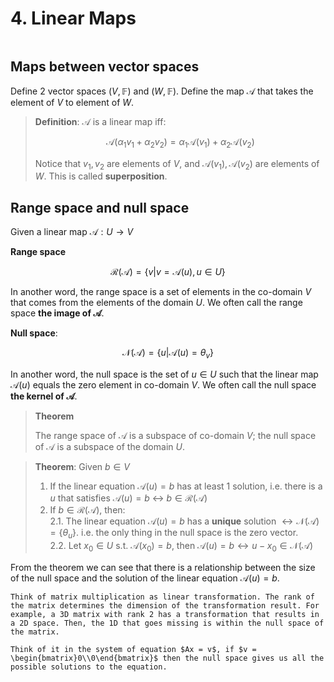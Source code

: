 # 4. Linear Maps
```{contents}
```
## Maps between vector spaces
Define 2 vector spaces $(V, \mathbb{F})$ and $(W, \mathbb{F})$. Define the map $\mathcal{A}$ that takes the element of $V$ to element of $W$.

> **Definition**: $\mathcal{A}$ is a linear map iff:
> 
>    $$\mathcal{A}(\alpha_1 v_1 + \alpha_2 v_2) = \alpha_1 \mathcal{A}(v_1) + \alpha_2 \mathcal{A}(v_2)$$
> 
> Notice that $v_1, v_2$ are elements of $V$, and $\mathcal{A}(v_1), \mathcal{A}(v_2)$ are elements of $W$. This is called **superposition**.

## Range space and null space
Given a linear map $\mathcal{A}:U \rightarrow V$

**Range space**

$$\mathcal{R}(\mathcal{A}) = \{v | v = \mathcal{A}(u), u \in U\}$$

In another word, the range space is a set of elements in the co-domain $V$ that comes from the elements of the domain $U$. We often call the range space **the image of $\mathcal{A}$**.

**Null space**:

$$\mathcal{N}(\mathcal{A}) = \{u | \mathcal{A}(u) = \theta_v\}$$

In another word, the null space is the set of $u \in U$ such that the linear map $\mathcal{A}(u)$ equals the zero element in co-domain $V$. We often call the null space **the kernel of $\mathcal{A}$**.

> **Theorem**
> 
> The range space of $\mathcal{A}$ is a subspace of co-domain $V$; the null space of $\mathcal{A}$ is a subspace of the domain $U$.

> **Theorem**: Given $b \in V$
>
> 1. If the linear equation $\mathcal{A}(u) = b$ has at least 1 solution, i.e. there is a $u$ that satisfies $\mathcal{A}(u) = b$ $\leftrightarrow$ $b \in \mathcal{R}(\mathcal{A})$
> 2. If $b \in \mathcal{R}(\mathcal{A})$, then:  
>   2.1. The linear equation $\mathcal{A}(u) = b$ has a **unique** solution $\leftrightarrow \mathcal{N}(\mathcal{A}) = \{\theta_u\}$. i.e. the only thing in the null space is the zero vector.  
>   2.2. Let $x_0 \in U$  s.t. $\mathcal{A}(x_0) = b$, then $\mathcal{A}(u) = b \leftrightarrow u - x_0 \in \mathcal{N}(\mathcal{A})$

From the theorem we can see that there is a relationship between the size of the null space and the solution of the linear equation $\mathcal{A}(u) = b$.

```{note}
Think of matrix multiplication as linear transformation. The rank of the matrix determines the dimension of the transformation result. For example, a 3D matrix with rank 2 has a transformation that results in a 2D space. Then, the 1D that goes missing is within the null space of the matrix.

Think of it in the system of equation $Ax = v$, if $v = \begin{bmatrix}0\\0\end{bmatrix}$ then the null space gives us all the possible solutions to the equation.
```

